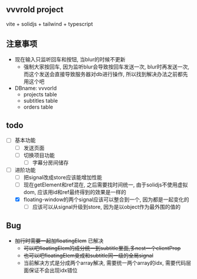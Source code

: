 ## vvvrold project

vite + solidjs + tailwind + typescript

## 注意事项
* 现在输入只监听回车和按钮, 当blur的时候不更新
  * 强制大家按回车, 因为监听blur会导致按回车发送一次, blur时再发送一次, 而这个发送会直接导致服务器对db进行操作, 所以找到解决办法之前都先用这个吧
* DBname: vvvorld
  * projects table
  * subtitles table
  * orders table

## todo
- [ ] 基本功能
  - [ ] 发送页面
  - [ ] 切换项目功能
    - [ ] 字幕分房间储存
- [ ] 进阶功能
  - [ ] 把signal改成store应该能增加性能
  - [ ] 现在getElement和ref混在, 之后需要找时间统一, 由于solidjs不使用虚拟dom, 应该用id和ref最终得到的效果是一样的
  - [x] floating-window的两个signal应该可以整合到一个, 因为都是一起变化的
    - [ ] 应该可以从signal升级到store, 因为是以object作为最外围的值的

## Bug
* ~~加行时需要一起加floatingElem~~ 已解决
  * ~~可以吧floatingElem的成分统一到subtitle里面,多nest一个clientProp~~
  * ~~也可以吧floatingElem变成和subtitle同一级的全局signal~~
  * 当前解决方式是分成两个array解决, 需要统一两个array的idx, 需要代码层面保证不会出现idx错位